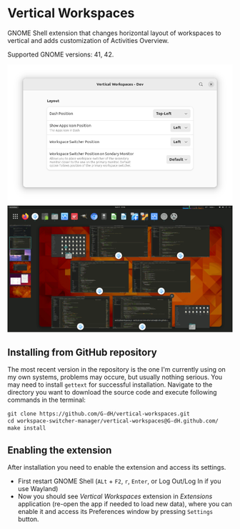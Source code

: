 # Vertical Workspaces

GNOME Shell extension that changes horizontal layout of workspaces to vertical and adds customization of Activities Overview.

Supported GNOME versions: 41, 42.

![Settings window](screenshots/screenshot.png)
![Various Overview Layouts](screenshots/vertical-workspaces.gif)


## Installing from GitHub repository
The most recent version in the repository is the one I'm currently using on my own systems, problems may occure, but usually nothing serious.
You may need to install `gettext` for successful installation.
Navigate to the directory you want to download the source code and execute following commands in the terminal:

    git clone https://github.com/G-dH/vertical-workspaces.git
    cd workspace-switcher-manager/vertical-workspaces@G-dH.github.com/
    make install


## Enabling the extension
After installation you need to enable the extension and access its settings.

- First restart GNOME Shell (`ALt` + `F2`, `r`, `Enter`, or Log Out/Log In if you use Wayland)
- Now you should see *Vertical Workspaces* extension in *Extensions* application (re-open the app if needed to load new data), where you can enable it and access its Preferences window by pressing `Settings` button.
